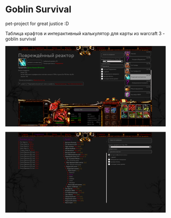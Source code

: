 # Goblin Survival

pet-project for great justice :D

Таблица крафтов и интерактивный калькулятор для карты из warcraft 3 - goblin survival

![alt text](/public/readme/item.png)

![alt text](/public/readme/craft.png)